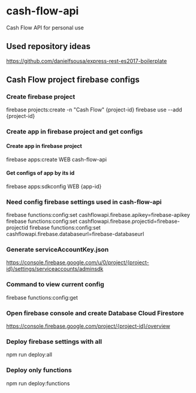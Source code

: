# cash-flow-api

Cash Flow API for personal use

## Used repository ideas

https://github.com/danielfsousa/express-rest-es2017-boilerplate

## Cash Flow project firebase configs

### Create firebase project

firebase projects:create -n "Cash Flow" {project-id}
firebase use --add {project-id}

### Create app in firebase project and get configs

#### Create app in firebase project

firebase apps:create WEB cash-flow-api

#### Get configs of app by its id

firebase apps:sdkconfig WEB {app-id}

### Need config firebase settings used in cash-flow-api

firebase functions:config:set cashflowapi.firebase.apikey=firebase-apikey
firebase functions:config:set cashflowapi.firebase.projectid=firebase-projectid
firebase functions:config:set cashflowapi.firebase.databaseurl=firebase-databaseurl

### Generate serviceAccountKey.json

https://console.firebase.google.com/u/0/project/{project-id}/settings/serviceaccounts/adminsdk

### Command to view current config

firebase functions:config:get

### Open firebase console and create Database Cloud Firestore

https://console.firebase.google.com/project/{project-id}/overview

### Deploy firebase settings with all

npm run deploy:all

### Deploy only functions

npm run deploy:functions

